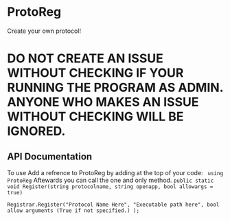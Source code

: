 # ProtoReg
Create your own protocol!
# DO NOT CREATE AN ISSUE WITHOUT CHECKING IF YOUR RUNNING THE PROGRAM AS ADMIN. ANYONE WHO MAKES AN ISSUE WITHOUT CHECKING WILL BE IGNORED.


## API Documentation
To use Add a refrence to ProtoReg by adding at the top of your code: ``` using ProtoReg```
Aftewards you can call the one and only method.
```public static void Register(string protocolname, string openapp, bool allowargs = true)```

```
Registrar.Register("Protocol Name Here", "Executable path here", bool allow arguments (True if not specified.) );
```
